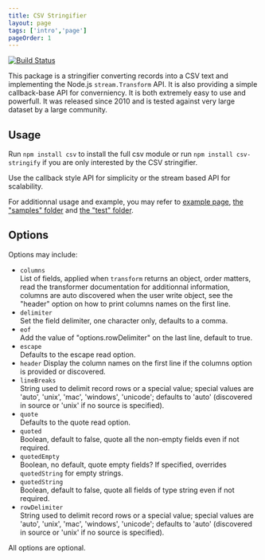 ```yaml
---
title: CSV Stringifier
layout: page
tags: ['intro','page']
pageOrder: 1
---
```


[![Build Status](https://secure.travis-ci.org/wdavidw/node-csv-stringify.png)][travis-csv-stringify]

This package is a stringifier converting records into a CSV text and implementing the
Node.js `stream.Transform` API. It is also providing a simple callback-base API
for converniency. It is both extremely easy to use and powerfull. It was
released since 2010 and is tested against very large dataset by a large
community.

## Usage

Run `npm install csv` to install the full csv module or run
`npm install csv-stringify` if you are only interested by the CSV stringifier.

Use the callback style API for simplicity or the stream based API for
scalability.

For additionnal usage and example, you may refer to
[example page](/stringify/examples/),
[the "samples" folder][stringify-samples] and [the "test" folder][stringify-test].

## Options

Options may include:

*   `columns`   
    List of fields, applied when `transform` returns an object, order matters,
    read the transformer documentation for additionnal information, columns are
    auto discovered when the user write object, see the "header" option on how
    to print columns names on the first line.   
*   `delimiter`   
    Set the field delimiter, one character only, defaults to a comma.   
*   `eof`   
    Add the value of "options.rowDelimiter" on the last line, default to true.   
*   `escape`   
    Defaults to the escape read option.   
*   `header`
    Display the column names on the first line if the columns option is
    provided or discovered.   
*   `lineBreaks`   
    String used to delimit record rows or a special value; special values are
    'auto', 'unix', 'mac', 'windows', 'unicode'; defaults to 'auto'
    (discovered in source or 'unix' if no source is specified).   
*   `quote`   
    Defaults to the quote read option.   
*   `quoted`   
    Boolean, default to false, quote all the non-empty fields even if not
    required.
*   `quotedEmpty`   
    Boolean, no default, quote empty fields?  If specified, overrides
    `quotedString` for empty strings.
*   `quotedString`   
    Boolean, default to false, quote all fields of type string even if not
    required.
*   `rowDelimiter`   
    String used to delimit record rows or a special value; special values are
    'auto', 'unix', 'mac', 'windows', 'unicode'; defaults to 'auto' (discovered
    in source or 'unix' if no source is specified).   

All options are optional.

[travis-csv-stringify]: http://travis-ci.org/wdavidw/node-csv-stringify
[stringify-samples]: https://github.com/wdavidw/node-csv-stringify/tree/master/samples
[stringify-test]: https://github.com/wdavidw/node-csv-stringify/tree/master/test
